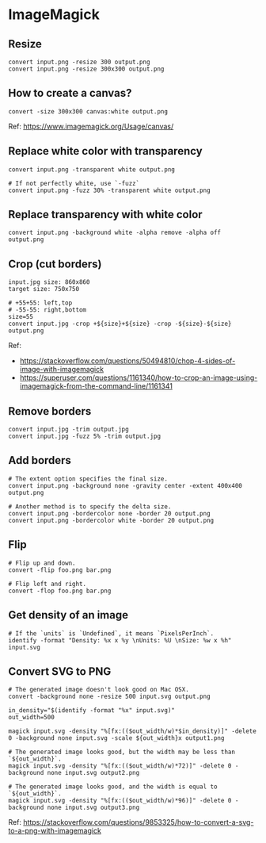 # ImageMagick

## Resize

```
convert input.png -resize 300 output.png
convert input.png -resize 300x300 output.png
```

## How to create a canvas?

```
convert -size 300x300 canvas:white output.png
```

Ref: https://www.imagemagick.org/Usage/canvas/

## Replace white color with transparency

```
convert input.png -transparent white output.png

# If not perfectly white, use `-fuzz`
convert input.png -fuzz 30% -transparent white output.png
```

## Replace transparency with white color

```
convert input.png -background white -alpha remove -alpha off output.png
```

## Crop (cut borders)

```
input.jpg size: 860x860
target size: 750x750

# +55+55: left,top
# -55-55: right,bottom
size=55
convert input.jpg -crop +${size}+${size} -crop -${size}-${size} output.png
```

Ref:

* https://stackoverflow.com/questions/50494810/chop-4-sides-of-image-with-imagemagick
* https://superuser.com/questions/1161340/how-to-crop-an-image-using-imagemagick-from-the-command-line/1161341

## Remove borders

```
convert input.jpg -trim output.jpg
convert input.jpg -fuzz 5% -trim output.jpg
```

## Add borders

```
# The extent option specifies the final size.
convert input.png -background none -gravity center -extent 400x400 output.png

# Another method is to specify the delta size.
convert input.png -bordercolor none -border 20 output.png
convert input.png -bordercolor white -border 20 output.png
```

## Flip

```
# Flip up and down.
convert -flip foo.png bar.png

# Flip left and right.
convert -flop foo.png bar.png
```

## Get density of an image

```
# If the `units` is `Undefined`, it means `PixelsPerInch`.
identify -format "Density: %x x %y \nUnits: %U \nSize: %w x %h" input.svg
```

## Convert SVG to PNG

```
# The generated image doesn't look good on Mac OSX.
convert -background none -resize 500 input.svg output.png

in_density="$(identify -format "%x" input.svg)"
out_width=500

magick input.svg -density "%[fx:(($out_width/w)*$in_density)]" -delete 0 -background none input.svg -scale ${out_width}x output1.png

# The generated image looks good, but the width may be less than `${out_width}`.
magick input.svg -density "%[fx:(($out_width/w)*72)]" -delete 0 -background none input.svg output2.png

# The generated image looks good, and the width is equal to `${out_width}`.
magick input.svg -density "%[fx:(($out_width/w)*96)]" -delete 0 -background none input.svg output3.png
```

Ref: https://stackoverflow.com/questions/9853325/how-to-convert-a-svg-to-a-png-with-imagemagick
